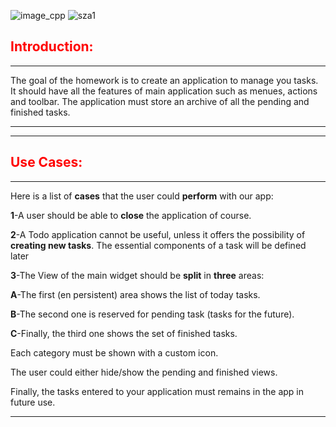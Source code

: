 
![image_cpp](https://user-images.githubusercontent.com/93833171/150655314-0049ae17-cbc4-4052-bb3b-8c975344d230.png) ![sza1](https://user-images.githubusercontent.com/93833171/150655351-38a8c1d4-69a0-4641-8385-dbe089cc2726.png)

## <span style="color:red">Introduction:</span>

* * *
The goal of the homework is to create an application to manage you tasks. It should have all the features of main application such as menues, actions and toolbar. The application must store an archive of all the pending and finished tasks.

* * *
* * *

## <span style="color:red">Use Cases:</span>

* * *
Here is a list of **cases** that the user could **perform** with our app:

**1**-A user should be able to **close** the application of course.

**2**-A Todo application cannot be useful, unless it offers the possibility of **creating new tasks**.
The essential components of a task will be defined later

**3**-The View of the main widget should be **split** in **three** areas:

**A**-The first (en persistent) area shows the list of today tasks.

**B**-The second one is reserved for pending task (tasks for the future).

**C**-Finally, the third one shows the set of finished tasks.

Each category must be shown with a custom icon.

The user could either hide/show the pending and finished views.

Finally, the tasks entered to your application must remains in the app in future use.
* * *

